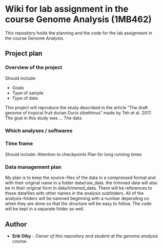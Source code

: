 # Wiki for lab assignment in the course Genome Analysis (1MB462)
This repository holds the planning and the code for the lab assignment in the course Genome Analysis. 
## Project plan 
### Overview of the project  
Should include: 
* Goals  
* Type of sample  
* Type of data 

This project will reproduce the study described in the article “The draft genome of tropical fruit durian Durio zibethinus” made by Teh et al. 2017.
The goal in this study was ... 
The data 
### Which analyses / softwares

### Time frame 
Should include: 
Attention to checkpoints 
Plan for long running times 

### Data management plan
My plan is to keep the source-files of the data in a compressed format and with their original name in a folder data/raw_data. the trimmed data will also be in their original form in data/trimmed_data. There will be references to these datafiles with other names in the analysis subfolders. All of the analysis-folders will be namned beginning with a number depending on when they are done so that the structure will be easy to follow. The code will be kept in a separate folder as well. 

## Author
* **Erik Olby** - *Owner of this repository and student at the genome analysis course.* 
